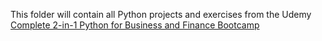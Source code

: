 This folder will contain all Python projects and exercises from the Udemy 
[Complete 2-in-1 Python for Business and Finance Bootcamp](https://www.udemy.com/course/complete-python-for-business-and-finance-bootcamp/)
